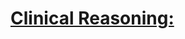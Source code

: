 <!--
Filename: 	2019-mm-dd-yoMF.md
Project: 	/Users/shume/Developer/physician/Neurol/CR
Author: 	shumez <https://github.com/shumez>
Created: 	2019-02-16 13:02:8
Modified: 	2019-04-23 14:21:41
-----
Copyright (c) 2019 shumez
-->

# [Clinical Reasoning: ][2019_]

## 


##

<!-- ref -->
[2019_]: .

<!-- fig -->
[fig_01]: . ""
